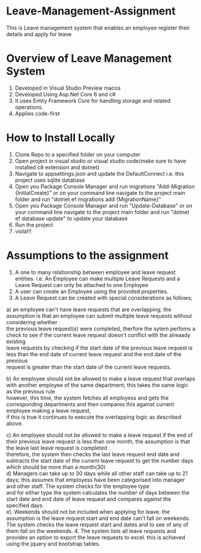 # Leave-Management-Assignment
This is Leave management system that enables an employee register their details and apply for leave
# Overview of Leave Management System
1. Developed in Visual Studio Preview macos
2. Developed Using Asp.Net Core 6 and c#
3. It uses Entity Framework Core for handling storage and related operations.
4. Applies code-first
# How to Install Locally
1. Clone Repo to a specified folder on your computer
2. Open project in visual studio or visual studio code(make sure to have installed c# extension and dotnet)
3. Navigate to appsettings.json and update the DefaultConnect i.e. this project uses sqlite database
4. Open you Package Console Manager and run migrations "Add-Migration {InitialCreate}" or on your command line navigate to the project main folder and run "dotnet ef migrations add {MigrationName}"
4. Open you Package Console Manager and run "Update-Database" or on your command line navigate to the project main folder and run "dotnet ef database update" to update your database
5. Run the project
6. viola!!!
# Assumptions to the assignment
1. A one to many relationship between employee and leave request entities. i.e. An Employee can make multiple Leave Requests and a Leave Request can only be attached to one Employee
2. A user can create an Employee using the provided properties.
3. A Leave Request can be created with special considerations as follows;<br/>

  a)  an employee can't have leave requests that are overlapping; the assumption is that an employee can submit multiple leave requests without considering whether<br/>
      the previous leave request(s) were completed, therfore the sytem perfoms a check to see if the current leave request doesn't conflict with the alreaady existing<br/>
      leave requests by checking if the start date of the previous leave request is less than the end date of current leave request and the end date of the previous <br/>
      request is greater than the start date of the current leave requests. <br/>
      
  b)  An employee should not be allowed to make a leave request that overlaps with another employee of the same department; this takes the same logic as the previous rule<br />
      however, this time, the system fetches all employess and gets the corresponding departments and then compares this against current employee making a leave request,<br />
      if this is true it continues to execute the overlapping logic as described above. <br>
      
  c)   An employee should not be allowed to make a leave request if the end of their previous leave request is less than one month; the assumption is that the leave last leave request is completed <br />
       therefore, the system then checks the last leave request end date and subtracts the start date of the current leave request to get the number days which should be more than a month(30)<br>
  d)  Managers can take up to 30 days while all other staff can take up to 21 days; this assumes that employess have been categorised into manager and other staff. The system checks for the employee type<br />
      and for either type the system calculates the number of days between the start date and end date of leave request and compares against the specified days.<br />
  e). Weekends should not be included when applying for leave. the assumption is the leave request start and end date can't fall on weekends. The system checks the leave request start and dates and to see of any of them fall on the weekends. 
  4. The system lists all leave requests and provides an option to export the leave requests to excel. this is achieved using the jquery and bootstrap tables.


      
      

